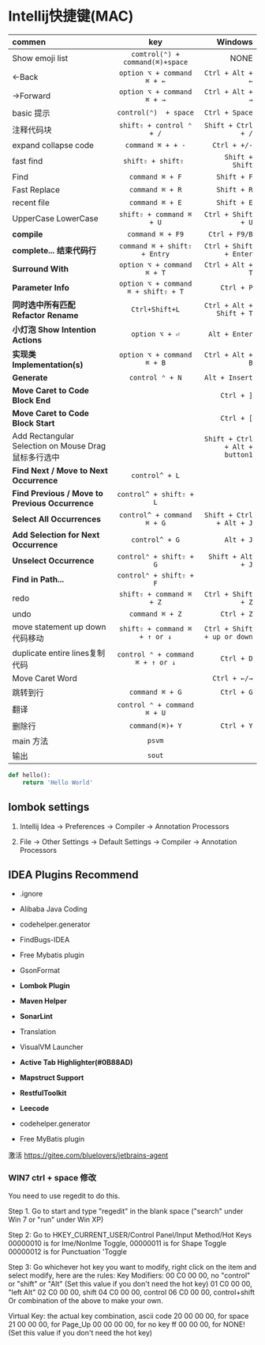 # Intellij快捷键(MAC)
| commen | key  | Windows |
| :---   | :---: |    ---: |
Show emoji list| `comtrol(⌃) + command(⌘)+space` | NONE
←Back | `option ⌥ + command ⌘ + ←` | `Ctrl + Alt + ←` 
→Forward | `option ⌥ + command ⌘ + →` | `Ctrl + Alt + →`
basic 提示 | `control(⌃)  + space` | `Ctrl + Space` |
注释代码块 | `shift⇧ + control ⌃ + /` | `Shift + Ctrl + /` | 
expand collapse code | `command ⌘ + + -` | `Ctrl + +/-`
fast find | ` shift⇧ + shift⇧  ` | `Shift + Shift` |
Find | `command ⌘ + F` | `Shift + F` |
Fast Replace| `command ⌘ + R` | `Shift + R` |
recent file | ` command ⌘ + E ` | `Shift + E` |
UpperCase LowerCase | ` shift⇧ + command ⌘ + U ` | `Ctrl + Shift + U`
**compile** | `command ⌘ + F9` | `Ctrl + F9/B` |
**complete... 结束代码行** | `command ⌘ + shift⇧ + Entry` | `Ctrl + Shift + Enter` |
**Surround With** | `option ⌥ + command ⌘ + T` | `Ctrl + Alt + T` |
**Parameter Info** | `option ⌥ + command ⌘ + shift⇧ + T` | `Ctrl + P` |
**同时选中所有匹配 Refactor Rename** | `Ctrl+Shift+L` | `Ctrl + Alt + Shift + T` |
**小灯泡 Show Intention Actions** | `option ⌥ + ⏎` | `Alt + Enter`|
**实现类 Implementation(s)** | `option ⌥ + command ⌘ + B` | `Ctrl + Alt + B`
**Generate** | `control ⌃ + N` | `Alt + Insert` |
**Move Caret to Code Block End** || `Ctrl + ]` |
**Move Caret to Code Block Start** || `Ctrl + [`|
Add Rectangular Selection on Mouse Drag 鼠标多行选中 ||`Shift + Ctrl + Alt + button1`|
**Find Next / Move to Next Occurrence** |`control^ + L`||
**Find Previous / Move to Previous Occurrence** |`control^ + shift⇧ + L`||
**Select All Occurrences** |`control^ + command ⌘ + G`|`Shift + Ctrl + Alt + J`|
**Add Selection for Next Occurrence** |`control^ + G`|`Alt + J`|
**Unselect Occurrence** |`control⌃ + shift⇧ + G`|`Shift + Alt + J`|
**Find in Path...** |`control⌃ + shift⇧ + F`||
redo | `shift⇧ + command ⌘ + Z` | `Ctrl + Shift + Z`
undo | `command ⌘ + Z` | `Ctrl + Z`
move statement up down代码移动 | `shift⇧ + command ⌘ + ↑ or ↓` | `Ctrl + Shift + up or down`
duplicate entire lines复制代码 | `control ⌃ + command ⌘ + ↑ or ↓` | `Ctrl + D`
Move Caret Word | | `Ctrl + ←/→` |
跳转到行 | `command ⌘ + G` | `Ctrl + G` |
翻译 | `control ⌃ + command ⌘ + U` |
删除行 | `command(⌘)+ Y` | `Ctrl + Y`
main 方法 | ` psvm `
输出 | ` sout `

```python
def hello():
    return 'Hello World'
```
## lombok settings
1. Intellij Idea -> Preferences -> Compiler -> Annotation Processors

2. File -> Other Settings -> Default Settings -> Compiler -> Annotation Processors


## IDEA Plugins Recommend
- .ignore
- Alibaba Java Coding
- codehelper.generator
- FindBugs-IDEA
- Free Mybatis plugin
- GsonFormat
- **Lombok Plugin**
- **Maven Helper**
- **SonarLint**
- Translation
- VisualVM Launcher
- **Active Tab Highlighter(#0B88AD)**
- **Mapstruct Support**
- **RestfulToolkit**
- **Leecode**

- codehelper.​generator
- Free MyBatis plugin

激活
https://gitee.com/bluelovers/jetbrains-agent

### WIN7 ctrl + space 修改 
You need to use regedit to do this.

Step 1.
Go to start and type "regedit" in the blank space ("search" under Win 7 or "run" under Win XP)

Step 2:
Go to HKEY_CURRENT_USER/Control Panel/Input Method/Hot Keys
00000010 is for Ime/NonIme Toggle,
00000011 is for Shape Toggle
00000012 is for Punctuation 'Toggle

Step 3:
Go whichever hot key you want to modify, right click on the item and select modify,  here are the rules:
Key Modifiers: 
00 C0 00 00, no "control" or "shift" or "Alt"  (Set this value if you don't need the hot key)
01 C0 00 00, "left Alt"
02 C0 00 00, shift
04 C0 00 00, control
06 C0 00 00, control+shift
Or combination of the above to make your own.

Virtual Key:
the actual key combination, ascii code
20 00 00 00, for space
21 00 00 00, for Page_Up
00 00 00 00, for no key
ff 00 00 00, for NONE!  (Set this value if you don't need the hot key)